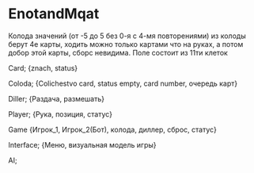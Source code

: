 # EnotandMqat

Колода значений (от -5 до 5 без 0-я с 4-мя повторениями) из колоды берут 4е карты, ходить можно только картами что на руках, а потом добор этой карты, сборс невидима.
Поле состоит из 11ти клеток

Card; {znach, status}

Coloda; {Colichestvo card, status empty, card number, очередь карт}

Diller; {Раздача, размешать}

Player; {Рука, позиция, статус}

Game {Игрок_1, Игрок_2(Бот), колода, диллер, сброс, статус}

Interface; {Меню, визуальная модель игры}

AI; 
